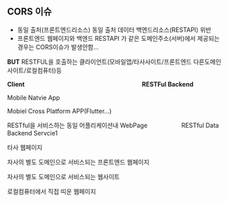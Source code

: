 ## CORS 이슈
  
- 동일 출처(프론트엔드리소스) 동일 출처 데이터 백엔드리소스(RESTAPI) 위반
- 프론트엔드 웹페이지와 백엔드 RESTAPI 가 같은 도메인주소(서버)에서 제공되는경우는 CORS이슈가 발생안함...

**BUT**
RESTFUL을 호출하는 클라이언트(모바일앱/타사사이트/프론트엔드 다른도메인사이트/로컬컴퓨터)등

  
  

**Client                                                                                  RESTFul Backend**

  

Mobile Natvie App

Mobiel Cross Platform APP(Flutter...)

RESTful을 서비스하는 동일 어플리케이션내 WebPage                    RESTful Data Backend Servcie1

타사 웹페이지

자사의 별도 도메인으로 서비스되는 프론트엔드 웹페이지

자사의 별도 도메인으로 서비스되는 웹사이트

로컬컴퓨터에서 직접 띠운 웹페이지